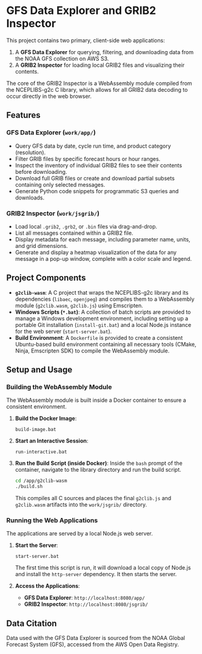 # GFS Data Explorer and GRIB2 Inspector

This project contains two primary, client-side web applications:
1.  A **GFS Data Explorer** for querying, filtering, and downloading data from the NOAA GFS collection on AWS S3.
2.  A **GRIB2 Inspector** for loading local GRIB2 files and visualizing their contents.

The core of the GRIB2 Inspector is a WebAssembly module compiled from the NCEPLIBS-g2c C library, which allows for all GRIB2 data decoding to occur directly in the web browser.

## Features

### GFS Data Explorer (`work/app/`)
* Query GFS data by date, cycle run time, and product category (resolution).
* Filter GRIB files by specific forecast hours or hour ranges.
* Inspect the inventory of individual GRIB2 files to see their contents before downloading.
* Download full GRIB files or create and download partial subsets containing only selected messages.
* Generate Python code snippets for programmatic S3 queries and downloads.

### GRIB2 Inspector (`work/jsgrib/`)
* Load local `.grib2`, `.grb2`, or `.bin` files via drag-and-drop.
* List all messages contained within a GRIB2 file.
* Display metadata for each message, including parameter name, units, and grid dimensions.
* Generate and display a heatmap visualization of the data for any message in a pop-up window, complete with a color scale and legend.

## Project Components

* **`g2clib-wasm`**: A C project that wraps the NCEPLIBS-g2c library and its dependencies (`libaec`, `openjpeg`) and compiles them to a WebAssembly module (`g2clib.wasm`, `g2clib.js`) using Emscripten.
* **Windows Scripts (`*.bat`)**: A collection of batch scripts are provided to manage a Windows development environment, including setting up a portable Git installation (`install-git.bat`) and a local Node.js instance for the web server (`start-server.bat`).
* **Build Environment**: A `Dockerfile` is provided to create a consistent Ubuntu-based build environment containing all necessary tools (CMake, Ninja, Emscripten SDK) to compile the WebAssembly module.

## Setup and Usage

### Building the WebAssembly Module
The WebAssembly module is built inside a Docker container to ensure a consistent environment.

1.  **Build the Docker Image**:
    ```shell
    build-image.bat
    ```
2.  **Start an Interactive Session**:
    ```shell
    run-interactive.bat
    ```
3.  **Run the Build Script (inside Docker)**: Inside the `bash` prompt of the container, navigate to the library directory and run the build script.
    ```bash
    cd /app/g2clib-wasm
    ./build.sh
    ```
    This compiles all C sources and places the final `g2clib.js` and `g2clib.wasm` artifacts into the `work/jsgrib/` directory.

### Running the Web Applications
The applications are served by a local Node.js web server.

1.  **Start the Server**:
    ```shell
    start-server.bat
    ```
    The first time this script is run, it will download a local copy of Node.js and install the `http-server` dependency. It then starts the server.

2.  **Access the Applications**:
    * **GFS Data Explorer**: `http://localhost:8080/app/`
    * **GRIB2 Inspector**: `http://localhost:8080/jsgrib/`

## Data Citation
Data used with the GFS Data Explorer is sourced from the NOAA Global Forecast System (GFS), accessed from the AWS Open Data Registry.
